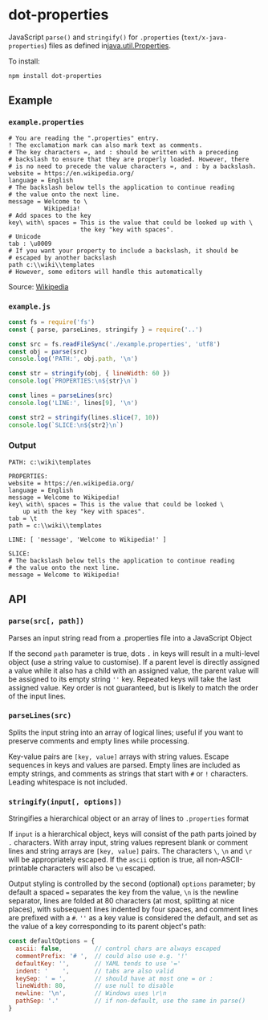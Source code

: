 # dot-properties

JavaScript `parse()` and `stringify()` for `.properties` (`text/x-java-properties`) files as defined in[java.util.Properties](https://docs.oracle.com/javase/9/docs/api/java/util/Properties.html#load-java.io.Reader-).

To install:
```
npm install dot-properties
```

## Example

### `example.properties`
```
# You are reading the ".properties" entry.
! The exclamation mark can also mark text as comments.
# The key characters =, and : should be written with a preceding
# backslash to ensure that they are properly loaded. However, there
# is no need to precede the value characters =, and : by a backslash.
website = https://en.wikipedia.org/
language = English
# The backslash below tells the application to continue reading
# the value onto the next line.
message = Welcome to \
          Wikipedia!
# Add spaces to the key
key\ with\ spaces = This is the value that could be looked up with \
                    the key "key with spaces".
# Unicode
tab : \u0009
# If you want your property to include a backslash, it should be
# escaped by another backslash
path c:\\wiki\\templates
# However, some editors will handle this automatically
```
Source: [Wikipedia](https://en.wikipedia.org/wiki/.properties)

### `example.js`
```js
const fs = require('fs')
const { parse, parseLines, stringify } = require('..')

const src = fs.readFileSync('./example.properties', 'utf8')
const obj = parse(src)
console.log('PATH:', obj.path, '\n')

const str = stringify(obj, { lineWidth: 60 })
console.log(`PROPERTIES:\n${str}\n`)

const lines = parseLines(src)
console.log('LINE:', lines[9], '\n')

const str2 = stringify(lines.slice(7, 10))
console.log(`SLICE:\n${str2}\n`)
```

### Output
```
PATH: c:\wiki\templates

PROPERTIES:
website = https://en.wikipedia.org/
language = English
message = Welcome to Wikipedia!
key\ with\ spaces = This is the value that could be looked \
    up with the key "key with spaces".
tab = \t
path = c:\\wiki\\templates

LINE: [ 'message', 'Welcome to Wikipedia!' ]

SLICE:
# The backslash below tells the application to continue reading
# the value onto the next line.
message = Welcome to Wikipedia!
```

## API

### `parse(src[, path])`
Parses an input string read from a .properties file into a JavaScript Object

If the second `path` parameter is true, dots `.` in keys will result in a multi-level object (use a string value to customise). If a parent level is directly assigned a value while it also has a child with an assigned value, the parent value will be assigned to its empty string `''` key. Repeated keys will take the last assigned value. Key order is not guaranteed, but is likely to match the order of the input lines.

### `parseLines(src)`
Splits the input string into an array of logical lines; useful if you want to preserve comments and empty lines while processing.

Key-value pairs are `[key, value]` arrays with string values. Escape sequences in keys and values are parsed. Empty lines are included as empty strings, and comments as strings that start with `#` or `!` characters. Leading whitespace is not included.


### `stringify(input[, options])`
Stringifies a hierarchical object or an array of lines to `.properties` format

If `input` is a hierarchical object, keys will consist of the path parts joined by `.` characters. With array input, string values represent blank or comment lines and string arrays are `[key, value]` pairs. The characters `\`, `\n` and `\r` will be appropriately escaped. If the `ascii` option is true, all non-ASCII-printable characters will also be `\u` escaped.

Output styling is controlled by the second (optional) `options` parameter; by default a spaced `=` separates the key from the value, `\n` is the newline separator, lines are folded at 80 characters (at most, splitting at nice places), with subsequent lines indented by four spaces, and comment lines are prefixed with a `#`. `''` as a key value is considered the default, and set as the value of a key corresponding to its parent object's path:
```js
const defaultOptions = {
  ascii: false,         // control chars are always escaped
  commentPrefix: '# ',  // could also use e.g. '!'
  defaultKey: '',       // YAML tends to use '='
  indent: '    ',       // tabs are also valid
  keySep: ' = ',        // should have at most one = or :
  lineWidth: 80,        // use null to disable
  newline: '\n',        // Windows uses \r\n
  pathSep: '.'          // if non-default, use the same in parse()
}
```
